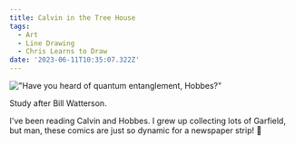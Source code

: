 ```yaml
---
title: Calvin in the Tree House
tags:
  - Art
  - Line Drawing
  - Chris Learns to Draw
date: '2023-06-11T10:35:07.322Z'
---
```


!["Have you heard of quantum entanglement, Hobbes?"](https://res.cloudinary.com/cpadilla/image/upload/t_optimize/chrisdpadilla/blog/art/calvin_swyyla.jpg)

Study after Bill Watterson.

I've been reading Calvin and Hobbes. I grew up collecting lots of Garfield, but man, these comics are just so dynamic for a newspaper strip! 🐯
